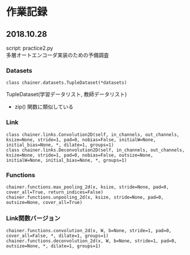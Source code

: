 # 作業記録
## 2018.10.28
script: practice2.py  
多層オートエンコーダ実装のための予備調査  

### Datasets
```
class chainer.datasets.TupleDataset(*datasets)
```
TupleDataset(学習データリスト, 教師データリスト)
* zip() 関数に類似している

### Link
```
class chainer.links.Convolution2D(self, in_channels, out_channels, ksize=None, stride=1, pad=0, nobias=False, initialW=None, initial_bias=None, *, dilate=1, groups=1)
class chainer.links.Deconvolution2D(self, in_channels, out_channels, ksize=None, stride=1, pad=0, nobias=False, outsize=None, initialW=None, initial_bias=None, *, groups=1)
```

### Functions
```
chainer.functions.max_pooling_2d(x, ksize, stride=None, pad=0, cover_all=True, return_indices=False)
chainer.functions.unpooling_2d(x, ksize, stride=None, pad=0, outsize=None, cover_all=True)
```

### Link関数バージョン
```
chainer.functions.convolution_2d(x, W, b=None, stride=1, pad=0, cover_all=False, *, dilate=1, groups=1)
chainer.functions.deconvolution_2d(x, W, b=None, stride=1, pad=0, outsize=None, *, dilate=1, groups=1)
```
